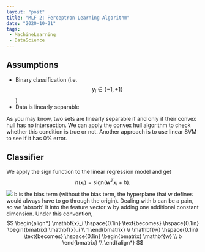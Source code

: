 ```yaml
---
layout: "post"
title: "MLF 2: Perceptron Learning Algorithm"
date: "2020-10-21"
tags:
 - MachineLearning
 - DataScience
---
```


## Assumptions
* Binary classification (i.e. $$y_i \in \{-1, +1\}$$)
* Data is linearly separable

As you may know, two sets are linearly separable if and only if their convex hull has no intersection. We can apply the convex hull algorithm to check whether this condition is true or not. Another approach is to use linear SVM to see if it has 0% error.

## Classifier
We apply the sign function to the linear regression model and get $$ h(x_i) = \text{sign}(\mathbf{w}^{T}x_i + b).$$ 
![](https://github.com/tianbo137/tianbo137.github.io/blob/master/assets/img/perceptron_img1.png)
b is the bias term (without the bias term, the hyperplane that w defines would always have to go through the origin). Dealing with b can be a pain, so we 'absorb' it into the feature vector w by adding one additional constant dimension. Under this convention, 
$$
\begin{align*}
\mathbf{x}_i \hspace{0.1in} \text{becomes} \hspace{0.1in} \begin{bmatrix} \mathbf{x}_i \\ 1  \end{bmatrix} \\
\mathbf{w} \hspace{0.1in} \text{becomes} \hspace{0.1in} \begin{bmatrix} \mathbf{w} \\ b  \end{bmatrix} \\ 
\end{align*}
$$
